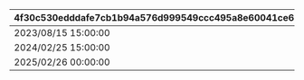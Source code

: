 |4f30c530edddafe7cb1b94a576d999549ccc495a8e60041ce602e04e0c1d21c5|0ed53f1baea23d486be5d1d38794e69424149dea605fd083b2b5ffeaa3311c14|6946766b4d1ba38aacd820d3fbbd341013a6e22322cf878044d31d8df5a3dd51|4586bb5aa979f4d542bf3c93241d11e0ab76ae96f2d06bbeb3d8b29fcdbca41e|18ba30152a873e5dd6467116c25fdf92f56b67080954a59cdd59b97476f23e2b|078c229d437162d970a574ff49a6989f46334e185747eaa68825693bc32f6d54|78dc1ed33cd05cf3f7258c06bb2f6d60c46e4428c8ec689676dbcf39699e2c46|438a96832df83ef6f774c39e64218baad3cb5663fc014f56689bf7c56912c7c7|1dd8e87a0a5256648eaebf32d972755620a565685cedd3648d34fa1c4758aba1|ce665663f3aea1b50be725c048e15b1def47792dc3adce91ca521c7dd983c5dc|
| --- | --- | --- | --- | --- | --- | --- | --- | --- | --- |
|2023/08/15 15:00:00|1|240|240|27011|114|27011|27008|2024/02/25 14:59:59|1|
|2024/02/25 15:00:00|2|240|240|27011|114|27011|27013|2025/02/25 23:59:59|1|
|2025/02/26 00:00:00|3|240|240|27011|114|27011|27019|2026/02/25 23:59:59|1|
